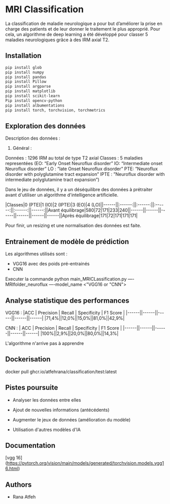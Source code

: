 # MRI Classification

La classification de maladie neurologique a pour but d’améliorer la prise en charge des patients et de leur donner le traitement le plus approprié. Pour cela, un algorithme de deep learning a été développé pour classer 5 maladies neurologiques grâce à des IRM axial T2.

## Installation

```bash
pip install glob
pip install numpy 
pip install pandas
pip install Pillow
pip install argparse
pip install matplotlib
pip install scikit-learn
Pip install opencv-python
pip install albumentations
pip install torch, torchvision, torchmetrics
```

## Exploration des données 

Description des données :
1. Général :

Données : 1296 IRM au total de type T2 axial
Classes : 5 maladies representées 
(EO: “Early Onset Neuroflux disorder”
IO: “Intermediate onset Neuroflux disorder”
LO : ”late Onset Neuroflux disorder”
PTE: ”Neuroflux disorder with polyglutamine tract expansion”
IPTE : ”Neuroflux disorder with intermediate polyglutamine tract expansion”)

Dans le jeu de données, il y a un déséquilibre des données à prétraiter avant d'utiliser un algorithme d'intelligence artificielle.

|Classes|0 (PTE)|1 (IO)|2 (IPTE)|3 (EO)|4 (LO)||------||:------:||:------:||:------:||:------:||------:||Avant équilibrage|580|72|171|233|240||------||------||------||------||------||------||Après équilibrage|171|72|171|171|171|

Pour finir, un resizing et une normalisation des données est faite.

## Entrainement de modèle de prédiction

Les algorithmes utilisés sont :

- VGG16 avec des poids pré-entrainés
- CNN

Executer la commande python main_MRICLassification.py —-MRIfolder_neuroflux <neuroflux MRI folder> —-model_name <"VGG16 or "CNN">

## Analyse statistique des performances
VGG16 :
|ACC | Precision | Recall | Specificity | F1 Score |
|------||------||------||------||------|
|71,4%||12,0%||15,0%||81,0%||42,9%|
  
 CNN :
| ACC | Precision | Recall | Specificity | F1 Score |
|------||------||------||------||------|
|100%||2,9%||20,0%||80,0%||14,3%| 
  
L'algorithme n'arrive pas à apprendre

## Dockerisation
  
 docker pull ghcr.io/atfehrana/classification/test:latest 
  

## Pistes poursuite

- Analyser les données entre elles 

- Ajout de nouvelles informations (antécédents)

- Augmenter le jeux de données (amélioration du modèle)

- Utilisation d'autres modèles d'IA

## Documentation

[vgg 16] (https://pytorch.org/vision/main/models/generated/torchvision.models.vgg16.html)

## Authors

- Rana Atfeh


